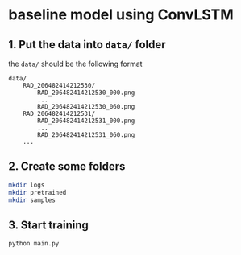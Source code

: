 # baseline model using ConvLSTM 

## 1. Put the data into `data/` folder

the `data/` should be the following format
```
data/
	RAD_206482414212530/
		RAD_206482414212530_000.png
		...
		RAD_206482414212530_060.png
	RAD_206482414212531/
		RAD_206482414212531_000.png
		...
		RAD_206482414212531_060.png
	...
```

## 2. Create some folders

```bash
mkdir logs
mkdir pretrained
mkdir samples
```

## 3. Start training

```bash
python main.py
```